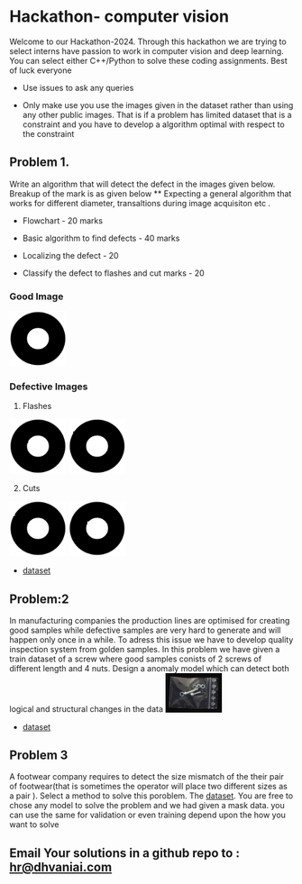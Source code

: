 # Hackathon- computer vision
Welcome to our Hackathon-2024. Through this hackathon we are trying to select interns have passion to work in computer vision and deep learning. You can select either C++/Python to solve these coding assignments. Best of luck everyone  

* Use issues to ask any queries 

* Only make use you use the images given in the dataset rather than using any other public images. That is if a problem has limited dataset that is a constraint and you have to develop a algorithm optimal with respect to the constraint 

## Problem 1. 
Write an algorithm that will detect the defect in the images given below. Breakup of the mark is as given below
** Expecting a general algorithm that works for different diameter, transaltions during image acquisiton etc . 

* Flowchart - 20 marks
  
* Basic algorithm to find defects - 40 marks
  
* Localizing the defect - 20
  
* Classify the defect to flashes and cut marks - 20
  
### Good Image
<img src=dataset1/good.png width="20%" height="20%">

### Defective Images
1. Flashes

<img src=dataset1/defect1.png width="20%" height="20%"> <img src=dataset1/defect4.png width="20%" height="20%">

2. Cuts

<img src=dataset1/defect2.png width="20%" height="20%"> <img src=dataset1/defect3.png width="20%" height="20%">

* [dataset](https://github.com/Dhvani-Analytics/hackathon-2024/tree/a4f204e8f76f472631d2f9d2902931937f3e0f63/dataset1)

## Problem:2 
In manufacturing companies the production lines are optimised for creating good samples while defective samples are very hard to generate and will happen only once in a while. To adress this issue we have to develop quality inspection system from golden samples. In this problem we have given a train dataset of a screw where good samples conists of 2 screws of different length and 4 nuts. Design a anomaly model which can detect both logical and structural changes in the data
<img src=dataset2/train/good/000.png width="20%" height="20%">

* [dataset](https://github.com/Dhvani-Analytics/hackathon-2024/tree/a4f204e8f76f472631d2f9d2902931937f3e0f63/dataset2)


## Problem 3 
 A footwear company requires to detect the size mismatch of the their pair of footwear(that is sometimes the operator will place two different sizes as a pair ). Select a method to solve this poroblem. The [dataset](https://dhvani365-my.sharepoint.com/:f:/g/personal/nithin_v_dhvaniai_com/EvY9yo7sFJxMpconseQHcJ4B1HUHReaLYtmeHwF6orIXnQ?e=VwqeqA). You are free to chose any model to solve the problem and we had given a mask data. you can use the same for validation or even training depend upon the how you want to solve
 

## Email Your solutions in a github repo to : hr@dhvaniai.com 
